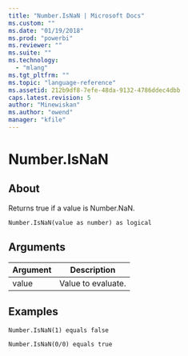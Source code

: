 ```yaml
---
title: "Number.IsNaN | Microsoft Docs"
ms.custom: ""
ms.date: "01/19/2018"
ms.prod: "powerbi"
ms.reviewer: ""
ms.suite: ""
ms.technology: 
  - "mlang"
ms.tgt_pltfrm: ""
ms.topic: "language-reference"
ms.assetid: 212b9df8-7efe-48da-9132-4786ddec4dbb
caps.latest.revision: 5
author: "Minewiskan"
ms.author: "owend"
manager: "kfile"
---
```

# Number.IsNaN

  
## About  
Returns true if a value is Number.NaN.  
  
```  
Number.IsNaN(value as number) as logical  
```  
  
## Arguments  
  
|Argument|Description|  
|------------|---------------|  
|value|Value to evaluate.|  
  
## Examples  
  
```  
Number.IsNaN(1) equals false  
```  
  
```  
Number.IsNaN(0/0) equals true  
```  
